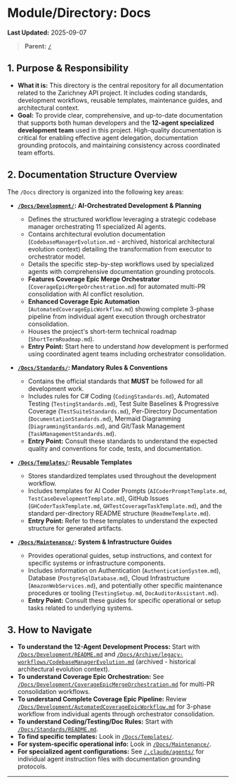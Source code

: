 # Module/Directory: Docs

**Last Updated:** 2025-09-07

> **Parent:** [`/`](../README.md)

## 1. Purpose & Responsibility

* **What it is:** This directory is the central repository for all documentation related to the Zarichney API project. It includes coding standards, development workflows, reusable templates, maintenance guides, and architectural context.
* **Goal:** To provide clear, comprehensive, and up-to-date documentation that supports both human developers and the **12-agent specialized development team** used in this project. High-quality documentation is critical for enabling effective agent delegation, documentation grounding protocols, and maintaining consistency across coordinated team efforts.

## 2. Documentation Structure Overview

The `/Docs` directory is organized into the following key areas:

* **[`/Docs/Development/`](./Development/README.md): AI-Orchestrated Development & Planning**
    * Defines the structured workflow leveraging a strategic codebase manager orchestrating 11 specialized AI agents.
    * Contains architectural evolution documentation (`CodebaseManagerEvolution.md` - archived, historical architectural evolution context) detailing the transformation from executor to orchestrator model.
    * Details the specific step-by-step workflows used by specialized agents with comprehensive documentation grounding protocols.
    * **Features Coverage Epic Merge Orchestrator** (`CoverageEpicMergeOrchestration.md`) for automated multi-PR consolidation with AI conflict resolution.
    * **Enhanced Coverage Epic Automation** (`AutomatedCoverageEpicWorkflow.md`) showing complete 3-phase pipeline from individual agent execution through orchestrator consolidation.
    * Houses the project's short-term technical roadmap (`ShortTermRoadmap.md`).
    * **Entry Point:** Start here to understand *how* development is performed using coordinated agent teams including orchestrator consolidation.

* **[`/Docs/Standards/`](./Standards/README.md): Mandatory Rules & Conventions**
    * Contains the official standards that **MUST** be followed for all development work.
    * Includes rules for C# Coding (`CodingStandards.md`), Automated Testing (`TestingStandards.md`), Test Suite Baselines & Progressive Coverage (`TestSuiteStandards.md`), Per-Directory Documentation (`DocumentationStandards.md`), Mermaid Diagramming (`DiagrammingStandards.md`), and Git/Task Management (`TaskManagementStandards.md`).
    * **Entry Point:** Consult these standards to understand the expected quality and conventions for code, tests, and documentation.

* **[`/Docs/Templates/`](./Templates/README.md): Reusable Templates**
    * Stores standardized templates used throughout the development workflow.
    * Includes templates for AI Coder Prompts (`AICoderPromptTemplate.md`, `TestCaseDevelopmentTemplate.md`), GitHub Issues (`GHCoderTaskTemplate.md`, `GHTestCoverageTaskTemplate.md`), and the standard per-directory README structure (`ReadmeTemplate.md`).
    * **Entry Point:** Refer to these templates to understand the expected structure for generated artifacts.

* **[`/Docs/Maintenance/`](./Maintenance/README.md): System & Infrastructure Guides**
    * Provides operational guides, setup instructions, and context for specific systems or infrastructure components.
    * Includes information on Authentication (`AuthenticationSystem.md`), Database (`PostgreSqlDatabase.md`), Cloud Infrastructure (`AmazonWebServices.md`), and potentially other specific maintenance procedures or tooling (`TestingSetup.md`, `DocAuditorAssistant.md`).
    * **Entry Point:** Consult these guides for specific operational or setup tasks related to underlying systems.

## 3. How to Navigate

* **To understand the 12-Agent Development Process:** Start with [`/Docs/Development/README.md`](./Development/README.md) and [`/Docs/Archive/legacy-workflows/CodebaseManagerEvolution.md`](./Archive/legacy-workflows/CodebaseManagerEvolution.md) (archived - historical architectural evolution context).
* **To understand Coverage Epic Orchestration:** See [`/Docs/Development/CoverageEpicMergeOrchestration.md`](./Development/CoverageEpicMergeOrchestration.md) for multi-PR consolidation workflows.
* **To understand Complete Coverage Epic Pipeline:** Review [`/Docs/Development/AutomatedCoverageEpicWorkflow.md`](./Development/AutomatedCoverageEpicWorkflow.md) for 3-phase workflow from individual agents through orchestrator consolidation.
* **To understand Coding/Testing/Doc Rules:** Start with [`/Docs/Standards/README.md`](./Standards/README.md).
* **To find specific templates:** Look in [`/Docs/Templates/`](./Templates/README.md).
* **For system-specific operational info:** Look in [`/Docs/Maintenance/`](./Maintenance/README.md).
* **For specialized agent configurations:** See [`/.claude/agents/`](../.claude/agents/) for individual agent instruction files with documentation grounding protocols.

---